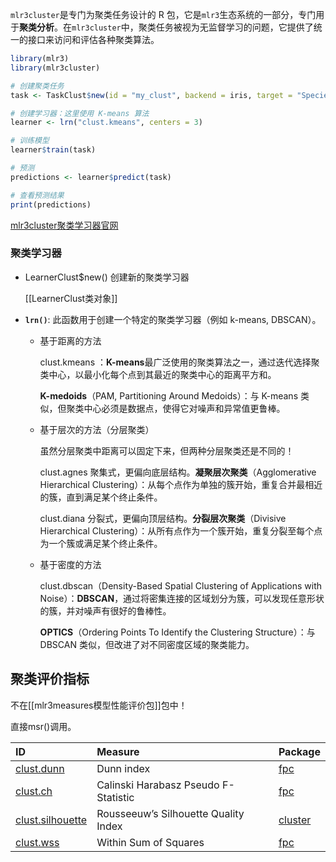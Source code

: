 `mlr3cluster`是专门为聚类任务设计的 R 包，它是`mlr3`生态系统的一部分，专门用于**聚类分析**。在`mlr3cluster`中，聚类任务被视为无监督学习的问题，它提供了统一的接口来访问和评估各种聚类算法。
```r
library(mlr3)
library(mlr3cluster)

# 创建聚类任务
task <- TaskClust$new(id = "my_clust", backend = iris, target = "Species")

# 创建学习器：这里使用 K-means 算法
learner <- lrn("clust.kmeans", centers = 3)

# 训练模型
learner$train(task)

# 预测
predictions <- learner$predict(task)

# 查看预测结果
print(predictions)
```

[mlr3cluster聚类学习器官网](https://mlr3cluster.mlr-org.com/)
### 聚类学习器
- LearnerClust$new() 创建新的聚类学习器
	
	[[LearnerClust类对象]] 


- **`lrn()`**: 此函数用于创建一个特定的聚类学习器（例如 k-means, DBSCAN）。

	- 基于距离的方法
	
		clust.kmeans ：**K-means**最广泛使用的聚类算法之一，通过迭代选择聚类中心，以最小化每个点到其最近的聚类中心的距离平方和。

		**K-medoids**（PAM, Partitioning Around Medoids）：与 K-means 类似，但聚类中心必须是数据点，使得它对噪声和异常值更鲁棒。

	- 基于层次的方法（分层聚类）
	
		虽然分层聚类中距离可以固定下来，但两种分层聚类还是不同的！
		
		clust.agnes 聚集式，更偏向底层结构。**凝聚层次聚类**（Agglomerative Hierarchical Clustering）：从每个点作为单独的簇开始，重复合并最相近的簇，直到满足某个终止条件。
		
		clust.diana 分裂式，更偏向顶层结构。**分裂层次聚类**（Divisive Hierarchical Clustering）：从所有点作为一个簇开始，重复分裂至每个点为一个簇或满足某个终止条件。

	-  基于密度的方法

		clust.dbscan（Density-Based Spatial Clustering of Applications with Noise）：**DBSCAN**，通过将密集连接的区域划分为簇，可以发现任意形状的簇，并对噪声有很好的鲁棒性。

		**OPTICS**（Ordering Points To Identify the Clustering Structure）：与 DBSCAN 类似，但改进了对不同密度区域的聚类能力。


## 聚类评价指标
不在[[mlr3measures模型性能评价包]]包中！

直接msr()调用。

| ID                                                                                               | Measure                              | Package                                               |
| :----------------------------------------------------------------------------------------------- | :----------------------------------- | :---------------------------------------------------- |
| [clust.dunn](https://mlr3cluster.mlr-org.com/reference/mlr_measures_clust.dunn.html)             | Dunn index                           | [fpc](https://cran.r-project.org/package=fpc)         |
| [clust.ch](https://mlr3cluster.mlr-org.com/reference/mlr_measures_clust.ch.html)                 | Calinski Harabasz Pseudo F-Statistic | [fpc](https://cran.r-project.org/package=fpc)         |
| [clust.silhouette](https://mlr3cluster.mlr-org.com/reference/mlr_measures_clust.silhouette.html) | Rousseeuw’s Silhouette Quality Index | [cluster](https://cran.r-project.org/package=cluster) |
| [clust.wss](https://mlr3cluster.mlr-org.com/reference/mlr_measures_clust.wss.html)               | Within Sum of Squares                | [fpc](https://cran.r-project.org/package=fpc)         |




